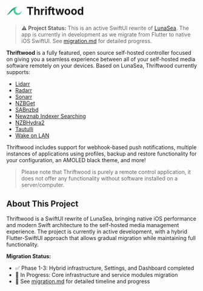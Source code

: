 # <img width="40px" src="./assets/images/branding_logo.png" alt="Thriftwood"></img>&nbsp;&nbsp;Thriftwood

> **⚠️ Project Status:** This is an active SwiftUI rewrite of [LunaSea](https://github.com/JagandeepBrar/LunaSea). The app is currently in development as we migrate from Flutter to native iOS SwiftUI. See [migration.md](./migration.md) for detailed progress.

**Thriftwood** is a fully featured, open source self-hosted controller focused on giving you a seamless experience between all of your self-hosted media software remotely on your devices. Based on LunaSea, Thriftwood currently supports:

- [Lidarr](https://github.com/lidarr/lidarr)
- [Radarr](https://github.com/radarr/radarr)
- [Sonarr](https://github.com/sonarr/sonarr)
- [NZBGet](https://github.com/nzbget/nzbget)
- [SABnzbd](https://github.com/sabnzbd/sabnzbd)
- [Newznab Indexer Searching](https://newznab.readthedocs.io/en/latest/misc/api/)
- [NZBHydra2](https://github.com/theotherp/nzbhydra2)
- [Tautulli](https://github.com/Tautulli/Tautulli)
- [Wake on LAN](https://en.wikipedia.org/wiki/Wake-on-LAN)

Thriftwood includes support for webhook-based push notifications, multiple instances of applications using profiles, backup and restore functionality for your configuration, an AMOLED black theme, and more!

> Please note that Thriftwood is purely a remote control application, it does not offer any functionality without software installed on a server/computer.

## About This Project

Thriftwood is a SwiftUI rewrite of LunaSea, bringing native iOS performance and modern Swift architecture to the self-hosted media management experience. The project is currently in active development, with a hybrid Flutter-SwiftUI approach that allows gradual migration while maintaining full functionality.

**Migration Status:**
- ✅ Phase 1-3: Hybrid infrastructure, Settings, and Dashboard completed
- 🔄 In Progress: Core infrastructure and service modules migration
- 📅 See [migration.md](./migration.md) for detailed timeline and progress
